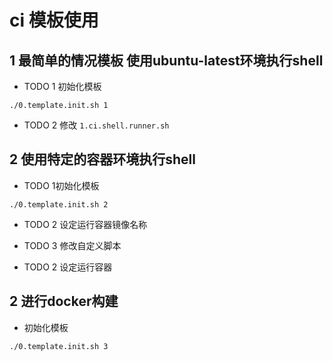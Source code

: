 # ci 模板使用

## 1 最简单的情况模板 使用ubuntu-latest环境执行shell

* TODO 1 初始化模板
```
./0.template.init.sh 1
```
* TODO 2 修改 `1.ci.shell.runner.sh`

## 2 使用特定的容器环境执行shell

* TODO 1初始化模板
```
./0.template.init.sh 2
```
* TODO 2 设定运行容器镜像名称
* TODO 3 修改自定义脚本

* TODO 2 设定运行容器


## 2 进行docker构建

* 初始化模板

```
./0.template.init.sh 3
```